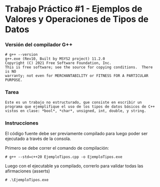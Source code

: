 # Trabajo Práctico #1 - Ejemplos de Valores y Operaciones de Tipos de Datos

### Versión del compilador G++

```
# g++ --version
g++.exe (Rev10, Built by MSYS2 project) 11.2.0
Copyright (C) 2021 Free Software Foundation, Inc.
This is free software; see the source for copying conditions.  There is NO
warranty; not even for MERCHANTABILITY or FITNESS FOR A PARTICULAR PURPOSE.
```

### Tarea

```
Este es un trabajo no estructurado, que consiste en escribir un programa que ejemplifique el uso de los tipos de datos básicos de C++ vistos en clase: *bool*, *char*, unsigned, int, double, y string.
```

### Instrucciones

El código fuente debe ser previamente compilado para luego poder ser ejecutado a través de la consola.

Primero se debe correr el comando de compilación:

```
# g++ --std=c++20 EjemploTipos.cpp -o EjemploTipos.exe
```

Luego con el ejecutable ya compilado, correrlo para validar todas las afirmaciones (asserts)

```
# .\EjemploTipos.exe
```
